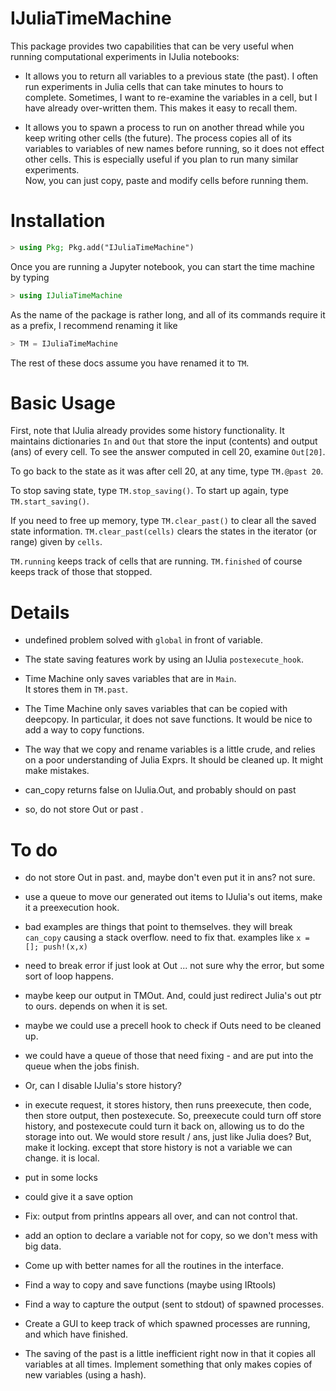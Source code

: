 # IJuliaTimeMachine

This package provides two capabilities that can be very useful when running computational experiments in IJulia notebooks:
* It allows you to return all variables to a previous state (the past).
I often run experiments in Julia cells that can take minutes to hours to complete.
Sometimes, I want to re-examine the variables in a cell, but I have already over-written them.
This makes it easy to recall them.

* It allows you to spawn a process to run on another thread while you keep writing other cells (the future).
The process copies all of its variables to variables of new names before running, so it does not effect other cells.
This is especially useful if you plan to run many similar experiments.  
Now, you can just copy, paste and modify cells before running them.

# Installation

~~~julia
> using Pkg; Pkg.add("IJuliaTimeMachine")
~~~

Once you are running a Jupyter notebook, you can start the time machine by typing
~~~julia
> using IJuliaTimeMachine
~~~

As the name of the package is rather long, and all of its commands require it as a prefix, I recommend renaming it like
~~~julia
> TM = IJuliaTimeMachine
~~~

The rest of these docs assume you have renamed it to `TM`.

# Basic Usage

First, note that IJulia already provides some history functionality.
It maintains dictionaries `In` and `Out` that store the input (contents) and output (ans) of every cell.
To see the answer computed in cell 20, examine `Out[20]`.

To go back to the state as it was after cell 20, at any time, type `TM.@past 20`.

To stop saving state, type `TM.stop_saving()`.  To start up again, type `TM.start_saving()`.

If you need to free up memory, type `TM.clear_past()` to clear all the saved state information.
`TM.clear_past(cells)` clears the states in the iterator (or range) given by `cells`.

`TM.running` keeps track of cells that are running.
`TM.finished` of course keeps track of those that stopped.

# Details

* undefined problem solved with `global` in front of variable.

* The state saving features work by using an IJulia `postexecute_hook`.

* Time Machine only saves variables that are in `Main`.  
It stores them in `TM.past`.

* The Time Machine only saves variables that can be copied with deepcopy.  In particular, it does not save functions.  It would be nice to add a way to copy functions.

* The way that we copy and rename variables is a little crude, and relies on a poor understanding of Julia Exprs.  It should be cleaned up. It might make mistakes.


* can_copy returns false on IJulia.Out, and probably should on past
* so, do not store Out or past .

# To do



* do not store Out in past.  and, maybe don't even put it in ans?  not sure.
* use a queue to move our generated out items to IJulia's out items, make it a preexecution hook.
* bad examples are things that point to themselves.  they will break `can_copy` causing a stack overflow.  need to fix that.  examples like `x = []; push!(x,x)`


* need to break error if just look at Out ... not sure why the error, but some sort of loop happens.
* maybe keep our output in TMOut.  And, could just redirect Julia's out ptr to ours. depends on when it is set.
* maybe we could use a precell hook to check if Outs need to be cleaned up.
* we could have a queue of those that need fixing - and are put into the queue when the jobs finish.
* Or, can I disable IJulia's store history?

* in execute request, it stores history, then runs preexecute, then code, then store output, then postexecute.
So, preexecute could turn off store history, and postexecute could turn it back on, allowing us to do the storage into out.  We would store result / ans, just like Julia does?  But, make it locking. except that store history is not a variable we can change.  it is local.

* put in some locks

* could give it a save option

* Fix: output from printlns appears all over, and can not control that.

* add an option to declare a variable not for copy, so we don't mess with big data.


* Come up with better names for all the routines in the interface.

* Find a way to copy and save functions (maybe using IRtools)

* Find a way to capture the output (sent to stdout) of spawned processes.

* Create a GUI to keep track of which spawned processes are running, and which have finished.

* The saving of the past is a little inefficient right now in that it copies all variables at all times. Implement something that only makes copies of new variables (using a hash).

